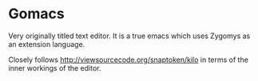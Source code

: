 # Gomacs

Very originally titled text editor. It is a true emacs which uses Zygomys as an
extension language.

Closely follows http://viewsourcecode.org/snaptoken/kilo in terms of the inner
workings of the editor.
